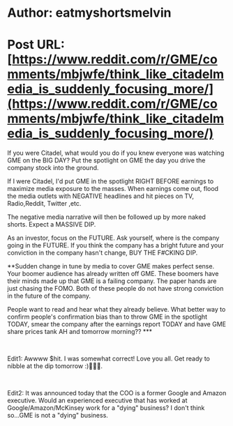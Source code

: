 # Author: eatmyshortsmelvin
# Post URL: [https://www.reddit.com/r/GME/comments/mbjwfe/think_like_citadelmedia_is_suddenly_focusing_more/](https://www.reddit.com/r/GME/comments/mbjwfe/think_like_citadelmedia_is_suddenly_focusing_more/)


If you were Citadel, what would you do if you knew everyone was watching GME on the BIG DAY?  Put the spotlight on GME the day you drive the company stock into the ground.

If I were Citadel, I'd put GME in the spotlight RIGHT BEFORE  earnings to maximize media exposure to the masses.  When earnings come out, flood the media outlets with NEGATIVE headlines and hit pieces on TV, Radio,Reddit, Twitter ,etc.

The negative media narrative will then be followed up by more naked shorts.  Expect a MASSIVE DIP.

As an investor, focus on the FUTURE.  Ask yourself, where is the company going in the FUTURE.  If you think the company has a bright future and your conviction in the company hasn't change, BUY THE F#CKING DIP.

\*\*Sudden change in tune by media to cover GME makes perfect sense.  Your boomer audience has already written off GME.  These boomers have their minds made up that GME is a failing company.  The paper hands are just chasing the FOMO.  Both of these people do not have strong conviction in the future of the company.

People want to read and hear what they already believe.  What better way to confirm people's confirmation bias than to throw GME in the spotlight TODAY, smear the company after the earnings report TODAY and have GME share prices tank AH and tomorrow morning?? \*\*\*

&#x200B;

Edit1: Awwww $hit.  I was somewhat correct!  Love you all.  Get ready to nibble at the dip tomorrow :)🍌🍌🍌.

&#x200B;

Edit2: It was announced today that the COO is a former Google and Amazon executive.  Would an experienced executive that has worked at Google/Amazon/McKinsey work for a "dying" business?  I don't think so...GME is not a "dying" business.  